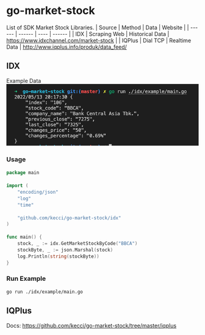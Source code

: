 # go-market-stock
List of SDK Market Stock Libraries.
| Source | Method | Data | Website |
| ------ | ------ | ---- | ------ |
| IDX | Scraping Web | Historical Data | https://www.idxchannel.com/market-stock |
| IQPlus | Dial TCP | Realtime Data | http://www.iqplus.info/produk/data_feed/


## IDX
Example Data
![alt](/assets/banner.png)
### Usage
```go
package main

import (
	"encoding/json"
	"log"
	"time"

	"github.com/kecci/go-market-stock/idx"
)

func main() {
    stock, _ := idx.GetMarketStockByCode("BBCA")
	stockByte, _ := json.Marshal(stock)
	log.Println(string(stockByte))
}
```

### Run Example
```sh
go run ./idx/example/main.go
```

## IQPlus
Docs: https://github.com/kecci/go-market-stock/tree/master/iqplus